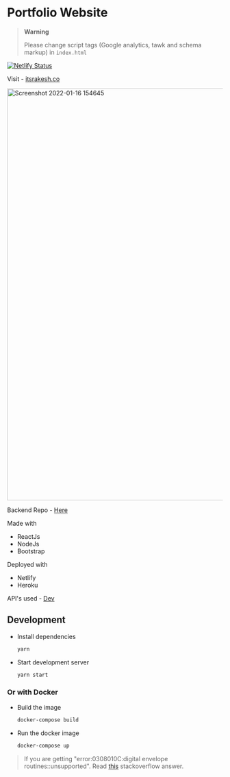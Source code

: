# Portfolio Website

> **Warning**
>
> Please change script tags (Google analytics, tawk and schema markup) in `index.html`

[![Netlify Status](https://api.netlify.com/api/v1/badges/9791dc74-ed3e-40c5-bc3d-0a823a64cebc/deploy-status)](https://app.netlify.com/sites/itsrakesh/deploys)

Visit - [itsrakesh.co](https://itsrakesh.co)

<img width="960" alt="Screenshot 2022-01-16 154645" src="https://user-images.githubusercontent.com/70439799/149660033-475229da-96c7-46d1-b05d-c893a3946932.png">

Backend Repo - [Here](https://github.com/RakeshPotnuru/Portfolio-Server)

Made with

- ReactJs
- NodeJs
- Bootstrap

Deployed with

- Netlify
- Heroku

API's used - [Dev](https://developers.forem.com/api)

## Development

- Install dependencies

  ```bash
  yarn
  ```

- Start development server

  ```bash
  yarn start
  ```

### Or with Docker

- Build the image

  ```bash
  docker-compose build
  ```

- Run the docker image
  ```bash
  docker-compose up
  ```

> If you are getting "error:0308010C:digital envelope routines::unsupported". Read [this](https://stackoverflow.com/a/69699772/14408933) stackoverflow answer.
